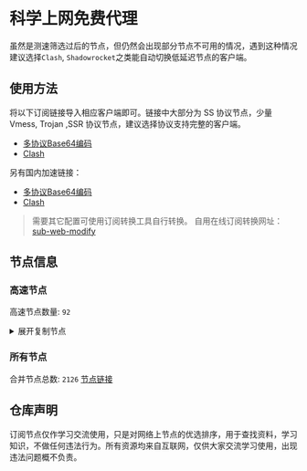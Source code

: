 # 科学上网免费代理

虽然是测速筛选过后的节点，但仍然会出现部分节点不可用的情况，遇到这种情况建议选择`Clash`, `Shadowrocket`之类能自动切换低延迟节点的客户端。

## 使用方法
将以下订阅链接导入相应客户端即可。链接中大部分为 SS 协议节点，少量 Vmess, Trojan ,SSR 协议节点，建议选择协议支持完整的客户端。

- [多协议Base64编码](https://raw.githubusercontent.com/csh77889900/TFP/master/Eternity)
- [Clash](https://raw.githubusercontent.com/csh77889900/TFP/master/Eternity.yaml)

另有国内加速链接：

- [多协议Base64编码](https://fastly.jsdelivr.net/gh/csh77889900/TFP@master/Eternity)
- [Clash](https://fastly.jsdelivr.net/gh/csh77889900/TFP@master/Eternity.yaml)


>需要其它配置可使用订阅转换工具自行转换。
>自用在线订阅转换网址：[sub-web-modify](https://sub.v1.mk/)

## 节点信息
### 高速节点
高速节点数量: `92`
<details>
  <summary>展开复制节点</summary>

    vmess://eyJ2IjoiMiIsInBzIjoi8J+Hr/Cfh7Ug5pel5pysXzA0MjgwMzEiLCJhZGQiOiI0NS44OC40My4xMzMiLCJwb3J0IjoiNTA4MDEiLCJ0eXBlIjoibm9uZSIsImlkIjoiNDE4MDQ4YWYtYTI5My00Yjk5LTliMGMtOThjYTM1ODBkZDI0IiwiYWlkIjoiNjQiLCJuZXQiOiJ0Y3AiLCJwYXRoIjoiLyIsImhvc3QiOiIiLCJ0bHMiOiIifQ==
    trojan://514b8c92-12da-4219-b06c-56ecc67dfa23@fscjp.fscloud123456789.com:443?allowInsecure=1#%F0%9F%87%AF%F0%9F%87%B5%20_JP_%E6%97%A5%E6%9C%AC%202%202%202
    vmess://eyJ2IjoiMiIsInBzIjoi8J+Hr/Cfh7Ug5pel5pysXzA0MjgwMzQiLCJhZGQiOiI0NS44OC40My4yMzUiLCJwb3J0IjoiNDYwMDIiLCJ0eXBlIjoibm9uZSIsImlkIjoiNDE4MDQ4YWYtYTI5My00Yjk5LTliMGMtOThjYTM1ODBkZDI0IiwiYWlkIjoiNjQiLCJuZXQiOiJ0Y3AiLCJwYXRoIjoiLyIsImhvc3QiOiIiLCJ0bHMiOiIifQ==
    trojan://aee18ba5-652d-4f9b-86ad-b534475bd268@awsjp.superjj.cc:443?allowInsecure=1&sni=datajp.steamdownload.top#%F0%9F%87%AF%F0%9F%87%B5%20_JP_%E6%97%A5%E6%9C%AC%204%203
    vmess://eyJ2IjoiMiIsInBzIjoi8J+HsPCfh7cg6Z+p5Zu9XzA0MjgwMjIiLCJhZGQiOiJrci0xLnZ1ZXguZXUub3JnIiwicG9ydCI6Ijk4OTgiLCJ0eXBlIjoibm9uZSIsImlkIjoiODA2Y2NkODMtZGE0Yi00ZDdjLWIxNzctM2I3ZWY4ZWY1MzFlIiwiYWlkIjoiMCIsIm5ldCI6IndzIiwicGF0aCI6Ii8iLCJob3N0Ijoia3ItMS52dWV4LmV1Lm9yZyIsInRscyI6IiJ9
    vmess://eyJ2IjoiMiIsInBzIjoi8J+HsPCfh7cg6Z+p5Zu9XzA0MjgyNjMiLCJhZGQiOiIxNDYuNTYuMTI5LjUyIiwicG9ydCI6Ijk4OTgiLCJ0eXBlIjoibm9uZSIsImlkIjoiOTg5YWVmODAtZjUzYy00ODBjLWJkMzMtOTNhMDhhYTA4ZjY5IiwiYWlkIjoiMCIsIm5ldCI6IndzIiwicGF0aCI6Ii8iLCJob3N0IjoiIiwidGxzIjoiIn0=
    vmess://eyJ2IjoiMiIsInBzIjoi8J+HrfCfh7Ag6aaZ5rivXzA0Mjg1MTYiLCJhZGQiOiIxODUuMjQ0LjIwOC4xMTUiLCJwb3J0IjoiODAiLCJ0eXBlIjoibm9uZSIsImlkIjoiMmNmYzRjNTgtODhjYi00ZTAwLTk5NzctZWYwYTM3NTU5YTIyIiwiYWlkIjoiMCIsIm5ldCI6IndzIiwicGF0aCI6Ii8iLCJob3N0IjoiIiwidGxzIjoiIn0=
    vmess://eyJ2IjoiMiIsInBzIjoi8J+HrfCfh7Ag6aaZ5rivXzA0MjgwMDkiLCJhZGQiOiIxNTYuMjQ1LjguMTY2IiwicG9ydCI6IjQ5OTIwIiwidHlwZSI6Im5vbmUiLCJpZCI6ImI4ZGYzZWYxLTg4N2YtNGVlNC04NTVmLTRmODA0MTZjMjQ2NCIsImFpZCI6IjY0IiwibmV0IjoidGNwIiwicGF0aCI6Ii8iLCJob3N0IjoiIiwidGxzIjoiIn0=
    vmess://eyJ2IjoiMiIsInBzIjoi8J+HrfCfh7Ag6aaZ5rivXzA0MjgwNzAiLCJhZGQiOiIxNTYuMjQ1LjguMTk2IiwicG9ydCI6IjQyMjk0IiwidHlwZSI6Im5vbmUiLCJpZCI6IjIwYjMwOTE2LWUyMDMtNDEyZS04ZWMwLTkwMGYzYWNkNTEyOCIsImFpZCI6IjY0IiwibmV0IjoidGNwIiwicGF0aCI6Ii8iLCJob3N0IjoiIiwidGxzIjoiIn0=
    vmess://eyJ2IjoiMiIsInBzIjoi8J+HrfCfh7Ag6aaZ5rivXzA0MjgwMTAiLCJhZGQiOiIxNTYuMjQ1LjguNjYiLCJwb3J0IjoiNDk1MTkiLCJ0eXBlIjoibm9uZSIsImlkIjoiNWE0ZDY5YWQtMjBhOS00OTQxLWIyMjMtODdiYmQwOWY1ZjUyIiwiYWlkIjoiNjQiLCJuZXQiOiJ0Y3AiLCJwYXRoIjoiLyIsImhvc3QiOiIiLCJ0bHMiOiIifQ==
    trojan://10f87a8e-a6f6-319d-a895-8310d326ecce@any3017.bcloud.cyou:10116?allowInsecure=0#%F0%9F%87%AD%F0%9F%87%B0%20%E9%A6%99%E6%B8%AF%20033
    vmess://eyJ2IjoiMiIsInBzIjoi8J+HuPCfh6wg5paw5Yqg5Z2hXzA0MjgwMDEiLCJhZGQiOiIxNDYuMTkwLjg5LjE4OSIsInBvcnQiOiIzMTM2MSIsInR5cGUiOiJub25lIiwiaWQiOiIwZjIzMTFlMi05M2E5LTRmNmUtYjZhMC02MzNlZGFjYTkwZGMiLCJhaWQiOiIwIiwibmV0Ijoid3MiLCJwYXRoIjoiLyIsImhvc3QiOiIiLCJ0bHMiOiIifQ==
    vmess://eyJ2IjoiMiIsInBzIjoi8J+Hr/Cfh7Ug5pel5pysXzA0MjgwNjMiLCJhZGQiOiIxNTIuNjkuMTk3Ljc0IiwicG9ydCI6IjEyMzQ1IiwidHlwZSI6Im5vbmUiLCJpZCI6ImI4YTZiZjU4LTQ4NWEtNDA0Ni1iMzg2LWIzNjYxYmY2NWVmZiIsImFpZCI6IjAiLCJuZXQiOiJ3cyIsInBhdGgiOiIvYmIiLCJob3N0IjoiIiwidGxzIjoiIn0=
    vmess://eyJ2IjoiMiIsInBzIjoi8J+HsPCfh7cg6Z+p5Zu9XzA0MjgwMDYiLCJhZGQiOiIxNDAuMjM4LjEuMTE3IiwicG9ydCI6IjgwIiwidHlwZSI6Im5vbmUiLCJpZCI6ImM0YTY5NTJlLTEzOGEtM2ZlOS04MDNiLThmMmQyZGQwMjU0YiIsImFpZCI6IjAiLCJuZXQiOiJ3cyIsInBhdGgiOiIvNGdtcCIsImhvc3QiOiIiLCJ0bHMiOiIifQ==
    vmess://eyJ2IjoiMiIsInBzIjoi8J+Hr/Cfh7Ug5pel5pysIDA0NCIsImFkZCI6IjE0MS4xNDcuMTUzLjI0NCIsInBvcnQiOiI0MTU0NSIsInR5cGUiOiJub25lIiwiaWQiOiJkNDdkNzEzNS0wOTU0LTQ2YWItYTE5MC0xN2I2Yzg2MzBhODUiLCJhaWQiOiIwIiwibmV0IjoidGNwIiwicGF0aCI6Ii80Z21wIiwiaG9zdCI6IiIsInRscyI6IiJ9
    trojan://c09eb137-bf68-4658-84e0-102d94b74168@150.230.217.213:443?allowInsecure=1#JP_150.230.217.213_04282023594b-949trojan
    vmess://eyJ2IjoiMiIsInBzIjoi8J+HsPCfh7cg6Z+p5Zu9IC0gNSIsImFkZCI6ImtyLTUudnVleC5ldS5vcmciLCJwb3J0IjoiODg4OCIsInR5cGUiOiJub25lIiwiaWQiOiI5ODlhZWY4MC1mNTNjLTQ4MGMtYmQzMy05M2EwOGFhMDhmNjkiLCJhaWQiOiIwIiwibmV0Ijoid3MiLCJwYXRoIjoiLyIsImhvc3QiOiJrci01LnZ1ZXguZXUub3JnIiwidGxzIjoiIn0=
    vmess://eyJ2IjoiMiIsInBzIjoi8J+Hr/Cfh7UgSlAtMTM5LjE2Mi45MS4xMDYtMTEzNSIsImFkZCI6InZqcDIuMGJhZC5jb20iLCJwb3J0IjoiNDQzIiwidHlwZSI6Im5vbmUiLCJpZCI6IjkyNzA5NGQzLWQ2NzgtNDc2My04NTkxLWUyNDBkMGJjYWU4NyIsImFpZCI6IjAiLCJuZXQiOiJ3cyIsInBhdGgiOiIvY2hhdCIsImhvc3QiOiJ2anAyLjBiYWQuY29tIiwidGxzIjoidGxzIn0=
    vmess://eyJ2IjoiMiIsInBzIjoi8J+Hr/Cfh7Ug5pel5pysXzA0MjgwMzYiLCJhZGQiOiIxMzIuMjI2LjUuMTg5IiwicG9ydCI6IjI2MzY5IiwidHlwZSI6Im5vbmUiLCJpZCI6ImY1OTM0ZjZhLTZhMDctNGM3Yy1iYjBmLTNhZjMyOGVhNjg5NyIsImFpZCI6IjAiLCJuZXQiOiJ0Y3AiLCJwYXRoIjoiL2NoYXQiLCJob3N0IjoidmpwMi4wYmFkLmNvbSIsInRscyI6IiJ9
    ssr://anAyLnZmdW4uaWN1OjQ0MzphdXRoX2FlczEyOF9zaGExOmFlcy0yNTYtY2ZiOnBsYWluOmRubDFibTFsLz9ncm91cD1VMU5TVUhKdmRtbGtaWEkmcmVtYXJrcz04Si1Icl9DZmg3VWdKZS1fdlJIdnY3MGw3Ny05VU8tX3ZlLV92ZS1fdlY5S1VGX21sNlhtbkt4Zk5GODBRRElsSmUtX3ZRJm9iZnNwYXJhbT1ZV0k1TXpFeE56UXlNaTVxWkM1b0pTVSZwcm90b3BhcmFtPU1UYzBNakk2VkZSd01GTlk
    vmess://eyJ2IjoiMiIsInBzIjoi8J+Hr/Cfh7Ug5pel5pysXzA0MjgwMTEiLCJhZGQiOiIxMzEuMTg2LjQxLjE5MiIsInBvcnQiOiIyNjI5NyIsInR5cGUiOiJub25lIiwiaWQiOiJiMGVkNmViNy1kYzMwLTQ4OTctZGY1MC1jMmMxZDRlZTZlOTEiLCJhaWQiOiIwIiwibmV0IjoidGNwIiwicGF0aCI6Ii9jaGF0IiwiaG9zdCI6InZqcDIuMGJhZC5jb20iLCJ0bHMiOiIifQ==
    vmess://eyJ2IjoiMiIsInBzIjoi8J+HuPCfh6wg5paw5Yqg5Z2hXzA0MjgwNzgiLCJhZGQiOiIyNy4xMjQuNDcuODQiLCJwb3J0IjoiNTgwNjUiLCJ0eXBlIjoibm9uZSIsImlkIjoiNDE4MDQ4YWYtYTI5My00Yjk5LTliMGMtOThjYTM1ODBkZDI0IiwiYWlkIjoiNjQiLCJuZXQiOiJ0Y3AiLCJwYXRoIjoiL2NoYXQiLCJob3N0IjoidmpwMi4wYmFkLmNvbSIsInRscyI6IiJ9
    vmess://eyJ2IjoiMiIsInBzIjoi8J+HrfCfh7Ag6aaZ5rivQ3x0Z+mikemBk0ByaXBhb2ppZWRpYW4iLCJhZGQiOiJuMTY4MTE5NjQzOS5hcWRpc3J2LmNuIiwicG9ydCI6IjQ0MyIsInR5cGUiOiJub25lIiwiaWQiOiIxNzgwYTJkMy1hODkyLTQ1NTktYjI0Mi1kNmJmZGFkNGQ4NjkiLCJhaWQiOiIwIiwibmV0Ijoid3MiLCJwYXRoIjoiLyIsImhvc3QiOiJuMTY4MTE5NjQzOS5hcWRpc3J2LmNuIiwidGxzIjoidGxzIn0=
    trojan://285adff2-eb0b-41f6-80d7-8a8fc65b10fc@cd529a06-85c5-4662-9157-a0ce584cd324.interface.buzz:443?allowInsecure=1&sni=apps.apple.com#%F0%9F%87%AF%F0%9F%87%B5%20_JP_%E6%97%A5%E6%9C%AC%205
    ss://YWVzLTI1Ni1jZmI6YW1hem9uc2tyMDU@3.35.55.5:443#%F0%9F%87%B0%F0%9F%87%B7%20_KR_%E9%9F%A9%E5%9B%BD
    ss://YWVzLTI1Ni1jZmI6YW1hem9uc2tyMDU@43.206.240.122:443#%F0%9F%87%AF%F0%9F%87%B5%20%E6%97%A5%E6%9C%AC%E7%89%B9%E6%AE%8A%7C%40ripaojiedian
    vmess://eyJ2IjoiMiIsInBzIjoi8J+HsPCfh7cg6Z+p5Zu9XzA0MjgwMDEiLCJhZGQiOiIxMTguMTkzLjY5LjE1OCIsInBvcnQiOiI1MzE3MyIsInR5cGUiOiJub25lIiwiaWQiOiIzYjc2ZDFhOC01NWZkLTQ2NWUtYWEwNC02OGMzOWE1MDYxNzUiLCJhaWQiOiIwIiwibmV0IjoidGNwIiwicGF0aCI6Ii8iLCJob3N0IjoiYXBwcy5hcHBsZS5jb20iLCJ0bHMiOiIifQ==
    trojan://016935a2-ce6a-452c-afdc-6473862ab39f@tw.xn--wbrr20cbn1a62h.com:443?allowInsecure=1&sni=tw.xn--wbrr20cbn1a62h.com#%F0%9F%87%A8%F0%9F%87%B3%20%E5%8F%B0%E6%B9%BE2%7Ctg%E9%A2%91%E9%81%93%40ripaojiedian
    ss://YWVzLTI1Ni1jZmI6YW1hem9uc2tyMDU@18.141.146.6:443#%F0%9F%87%B8%F0%9F%87%AC%20_SG_%E6%96%B0%E5%8A%A0%E5%9D%A1_1
    ss://YWVzLTI1Ni1jZmI6ZjhmN2FDemNQS2JzRjhwMw@176.97.65.241:989#%F0%9F%87%B8%F0%9F%87%AC%20%E6%96%B0%E5%8A%A0%E5%9D%A1-0-0-ss-176.97.65.2...
    ss://YWVzLTI1Ni1jZmI6YW1hem9uc2tyMDU@52.197.66.243:443#%F0%9F%87%AF%F0%9F%87%B5%20%E6%97%A5%E6%9C%AC-ss-52.197.66.243443-%E8%A2%AB%E5%A2%99-%E7%9B%B4%E8%BF%9E-%E8%A7%A3%E9%94%81%E6%97%A5%E6%9C%AC%E5%9C%B0%E5%8C%BANF%E9%9D%9E%E8%87%AA%E5%88%B6%E5%89%A7
    trojan://6d9d7c53-3dcd-43bf-b60c-cac077817077@330sg01.ljydw.top:14439?allowInsecure=0&sni=330sg01.ljydw.top#%F0%9F%87%B8%F0%9F%87%AC%20Singapore%2048%20TG%40SSRSUB
    trojan://6d9d7c53-3dcd-43bf-b60c-cac077817077@330hk02.ljydw.top:14433?allowInsecure=0&sni=330hk02.ljydw.top#%F0%9F%87%B8%F0%9F%87%AC%20Singapore%2006%20TG%40SSRSUB
    trojan://2dbe179f-47b2-46e9-bf58-bd7f68c491a3@a015.zhuan99.men:10015?allowInsecure=0&sni=zhu.99ton.men#%F0%9F%87%AD%F0%9F%87%B0%20Relay%20%F0%9F%87%AD%F0%9F%87%B0%20Hong%20Kong%2045%20TG%40SSRSUB
    trojan://2dbe179f-47b2-46e9-bf58-bd7f68c491a3@a001.zhuan99.men:10001?allowInsecure=0&sni=zhu.99ton.men#%F0%9F%87%AD%F0%9F%87%B0%20Relay%20%F0%9F%87%AD%F0%9F%87%B0%20Hong%20Kong%2032%20TG%40SSRSUB
    trojan://2dbe179f-47b2-46e9-bf58-bd7f68c491a3@a017.zhuan99.men:10017?allowInsecure=0&sni=zhu.99ton.men#%F0%9F%87%AD%F0%9F%87%B0%20Relay%20%F0%9F%87%AD%F0%9F%87%B0%20Hong%20Kong%2029%20TG%40SSRSUB
    trojan://be8b8f45-a290-4405-8699-ffeb07f3ee24@16.162.44.241:443?allowInsecure=0&sni=16-163-218-240.nhost.00cdn.com#%F0%9F%87%AD%F0%9F%87%B0%20Hong%20Kong%2005%20TG%40SSRSUB
    trojan://a21e5380-7711-4c6d-af44-e6210e5436af@hk19.microsoftjs.top:443?allowInsecure=0#%F0%9F%87%AD%F0%9F%87%B0%20Hong%20Kong%2001%20TG%40SSRSUB
    trojan://6d9d7c53-3dcd-43bf-b60c-cac077817077@625tw.ljydw.top:80?allowInsecure=0&sni=625tw.ljydw.top#%F0%9F%87%A8%F0%9F%87%B3%20Taiwan%28ChatGPT%29%2029%20TG%40SSRSUB
    trojan://6d9d7c53-3dcd-43bf-b60c-cac077817077@419tw.ljydw.top:443?allowInsecure=0&sni=419tw.ljydw.top#%F0%9F%87%A8%F0%9F%87%B3%20Taiwan%28ChatGPT%29%2022%20TG%40SSRSUB
    trojan://6d9d7c53-3dcd-43bf-b60c-cac077817077@0309tw.ljydw.top:443?allowInsecure=0&sni=0309tw.ljydw.top#%F0%9F%87%A8%F0%9F%87%B3%20Taiwan%28ChatGPT%29%2010%20TG%40SSRSUB
    trojan://6d9d7c53-3dcd-43bf-b60c-cac077817077@805tw.ljydw.top:443?allowInsecure=0&sni=805tw.ljydw.top#%F0%9F%87%A8%F0%9F%87%B3%20Taiwan%28ChatGPT%29%2009%20TG%40SSRSUB
    trojan://2dbe179f-47b2-46e9-bf58-bd7f68c491a3@a006.zhuan99.men:10006?allowInsecure=0&sni=zhu.99ton.men#%F0%9F%87%A8%F0%9F%87%B3%20Relay%20%F0%9F%87%B9%F0%9F%87%BC%20Taiwan%28ChatGPT%29%2024%20TG%40SSRSUB
    trojan://bd1f1b56-631b-308e-9f48-ec4a1d97aeaf@gg.xn--gmqa02ag57d.com:36821?allowInsecure=0&sni=z262.hongkongnode.top#%F0%9F%87%A8%F0%9F%87%B3%20Relay%20%F0%9F%87%B9%F0%9F%87%BC%20Taiwan%28ChatGPT%29%2023%20TG%40SSRSUB
    vmess://eyJ2IjoiMiIsInBzIjoi8J+HuvCfh7gg576O5Zu9XzA0Mjg0MjMiLCJhZGQiOiI0NS4xMzEuMjI5LjU3IiwicG9ydCI6IjQxNjAyIiwidHlwZSI6Im5vbmUiLCJpZCI6IjQxODA0OGFmLWEyOTMtNGI5OS05YjBjLTk4Y2EzNTgwZGQyNCIsImFpZCI6IjY0IiwibmV0IjoidGNwIiwicGF0aCI6Ii8iLCJob3N0IjoiejI2Mi5ob25na29uZ25vZGUudG9wIiwidGxzIjoiIn0=
    vmess://eyJ2IjoiMiIsInBzIjoi8J+HuvCfh7gg576O5Zu9XzA0MjgyODAiLCJhZGQiOiI0NS4xMzEuMjI5LjU4IiwicG9ydCI6IjQxNjAyIiwidHlwZSI6Im5vbmUiLCJpZCI6IjQxODA0OGFmLWEyOTMtNGI5OS05YjBjLTk4Y2EzNTgwZGQyNCIsImFpZCI6IjY0IiwibmV0IjoidGNwIiwicGF0aCI6Ii8iLCJob3N0IjoiejI2Mi5ob25na29uZ25vZGUudG9wIiwidGxzIjoiIn0=
    vmess://eyJ2IjoiMiIsInBzIjoi8J+HuvCfh7gg576O5Zu9XzA0MjgxODkiLCJhZGQiOiIxOTIuNzQuMjQyLjE0NyIsInBvcnQiOiI0NDY2NyIsInR5cGUiOiJub25lIiwiaWQiOiI0MTgwNDhhZi1hMjkzLTRiOTktOWIwYy05OGNhMzU4MGRkMjQiLCJhaWQiOiI2NCIsIm5ldCI6InRjcCIsInBhdGgiOiIvIiwiaG9zdCI6InoyNjIuaG9uZ2tvbmdub2RlLnRvcCIsInRscyI6IiJ9
    vmess://eyJ2IjoiMiIsInBzIjoi8J+HuvCfh7gg576O5Zu9XzA0MjgyOTUiLCJhZGQiOiI0NS4xMzEuMjI5LjYyIiwicG9ydCI6IjQxNjAyIiwidHlwZSI6Im5vbmUiLCJpZCI6IjQxODA0OGFmLWEyOTMtNGI5OS05YjBjLTk4Y2EzNTgwZGQyNCIsImFpZCI6IjY0IiwibmV0IjoidGNwIiwicGF0aCI6Ii8iLCJob3N0IjoiejI2Mi5ob25na29uZ25vZGUudG9wIiwidGxzIjoiIn0=
    vmess://eyJ2IjoiMiIsInBzIjoi8J+HuvCfh7ggZ2l0aHViLmNvbS9mcmVlZnEgLSDnvo7lm71DbG91ZEZsYXJl6IqC54K5IDExIiwiYWRkIjoiaW5mLjMxNDE1Ni54eXoiLCJwb3J0IjoiNDQzIiwidHlwZSI6Im5vbmUiLCJpZCI6IjViM2I1ZDNmLTY4YTEtNGFmZS04YTllLWE1NWYzMGFmOThlMyIsImFpZCI6IjAiLCJuZXQiOiJ3cyIsInBhdGgiOiIvd29ya2VyQ29uZmlnIiwiaG9zdCI6ImluZi4zMTQxNTYueHl6IiwidGxzIjoidGxzIn0=
    vmess://eyJ2IjoiMiIsInBzIjoi8J+HuvCfh7gg576O5Zu9XzA0Mjg1MzUiLCJhZGQiOiIzOC42My4xOS44NiIsInBvcnQiOiI1NzAwNyIsInR5cGUiOiJub25lIiwiaWQiOiI0MTgwNDhhZi1hMjkzLTRiOTktOWIwYy05OGNhMzU4MGRkMjQiLCJhaWQiOiI2NCIsIm5ldCI6InRjcCIsInBhdGgiOiIvd29ya2VyQ29uZmlnIiwiaG9zdCI6ImluZi4zMTQxNTYueHl6IiwidGxzIjoiIn0=
    vmess://eyJ2IjoiMiIsInBzIjoi8J+HuvCfh7gg576O5Zu9XzA0MjgxMjY2IiwiYWRkIjoiMTA4LjE4Ni4xOTIuMjUwIiwicG9ydCI6IjM1NTAyIiwidHlwZSI6Im5vbmUiLCJpZCI6IjQxODA0OGFmLWEyOTMtNGI5OS05YjBjLTk4Y2EzNTgwZGQyNCIsImFpZCI6IjY0IiwibmV0IjoidGNwIiwicGF0aCI6Ii93b3JrZXJDb25maWciLCJob3N0IjoiaW5mLjMxNDE1Ni54eXoiLCJ0bHMiOiIifQ==
    vmess://eyJ2IjoiMiIsInBzIjoi8J+HuvCfh7gg576O5Zu9XzA0MjgwNzkiLCJhZGQiOiIxNDIuNC4xMTQuMjIiLCJwb3J0IjoiMzQwMDIiLCJ0eXBlIjoibm9uZSIsImlkIjoiNDE4MDQ4YWYtYTI5My00Yjk5LTliMGMtOThjYTM1ODBkZDI0IiwiYWlkIjoiNjQiLCJuZXQiOiJ0Y3AiLCJwYXRoIjoiL3dvcmtlckNvbmZpZyIsImhvc3QiOiJpbmYuMzE0MTU2Lnh5eiIsInRscyI6IiJ9
    vmess://eyJ2IjoiMiIsInBzIjoi8J+HuvCfh7gg576O5Zu9XzA0MjgzMDMiLCJhZGQiOiI0NS4xMzEuMjI5LjYxIiwicG9ydCI6IjQxNjAyIiwidHlwZSI6Im5vbmUiLCJpZCI6IjQxODA0OGFmLWEyOTMtNGI5OS05YjBjLTk4Y2EzNTgwZGQyNCIsImFpZCI6IjY0IiwibmV0IjoidGNwIiwicGF0aCI6Ii93b3JrZXJDb25maWciLCJob3N0IjoiaW5mLjMxNDE1Ni54eXoiLCJ0bHMiOiIifQ==
    vmess://eyJ2IjoiMiIsInBzIjoi8J+HuvCfh7gg576O5Zu9XzA0MjgyOTMiLCJhZGQiOiIxNDAuOTkuNTkuMjExIiwicG9ydCI6IjUzMDMyIiwidHlwZSI6Im5vbmUiLCJpZCI6IjQxODA0OGFmLWEyOTMtNGI5OS05YjBjLTk4Y2EzNTgwZGQyNCIsImFpZCI6IjY0IiwibmV0IjoidGNwIiwicGF0aCI6Ii93b3JrZXJDb25maWciLCJob3N0IjoiaW5mLjMxNDE1Ni54eXoiLCJ0bHMiOiIifQ==
    vmess://eyJ2IjoiMiIsInBzIjoi8J+HuvCfh7gg576O5Zu9XzA0MjgzMDAiLCJhZGQiOiIxNDAuOTkuNTkuMjE2IiwicG9ydCI6IjUzMDMyIiwidHlwZSI6Im5vbmUiLCJpZCI6IjQxODA0OGFmLWEyOTMtNGI5OS05YjBjLTk4Y2EzNTgwZGQyNCIsImFpZCI6IjY0IiwibmV0IjoidGNwIiwicGF0aCI6Ii93b3JrZXJDb25maWciLCJob3N0IjoiaW5mLjMxNDE1Ni54eXoiLCJ0bHMiOiIifQ==
    vmess://eyJ2IjoiMiIsInBzIjoi8J+HuvCfh7gg576O5Zu9XzA0Mjg1NTIiLCJhZGQiOiIxOTguMi4yMTguMjIwIiwicG9ydCI6IjUxMjAyIiwidHlwZSI6Im5vbmUiLCJpZCI6IjQxODA0OGFmLWEyOTMtNGI5OS05YjBjLTk4Y2EzNTgwZGQyNCIsImFpZCI6IjY0IiwibmV0IjoidGNwIiwicGF0aCI6Ii93b3JrZXJDb25maWciLCJob3N0IjoiaW5mLjMxNDE1Ni54eXoiLCJ0bHMiOiIifQ==
    vmess://eyJ2IjoiMiIsInBzIjoi8J+HuvCfh7gg576O5Zu9XzA0MjgyNDUiLCJhZGQiOiI0NS44Ni4xMS4xNTciLCJwb3J0IjoiMzkxODIiLCJ0eXBlIjoibm9uZSIsImlkIjoiNDE4MDQ4YWYtYTI5My00Yjk5LTliMGMtOThjYTM1ODBkZDI0IiwiYWlkIjoiNjQiLCJuZXQiOiJ0Y3AiLCJwYXRoIjoiL3dvcmtlckNvbmZpZyIsImhvc3QiOiJpbmYuMzE0MTU2Lnh5eiIsInRscyI6IiJ9
    vmess://eyJ2IjoiMiIsInBzIjoi8J+HuvCfh7gg576O5Zu9XzA0Mjg1NDAiLCJhZGQiOiIzOC40MC4xNTguMjQ2IiwicG9ydCI6IjQ1MDAyIiwidHlwZSI6Im5vbmUiLCJpZCI6IjQxODA0OGFmLWEyOTMtNGI5OS05YjBjLTk4Y2EzNTgwZGQyNCIsImFpZCI6IjY0IiwibmV0IjoidGNwIiwicGF0aCI6Ii93b3JrZXJDb25maWciLCJob3N0IjoiaW5mLjMxNDE1Ni54eXoiLCJ0bHMiOiIifQ==
    vmess://eyJ2IjoiMiIsInBzIjoi8J+HuvCfh7gg576O5Zu9XzA0MjgyMDEiLCJhZGQiOiIxOTIuNzQuMjQyLjE1MCIsInBvcnQiOiI0NDY2NyIsInR5cGUiOiJub25lIiwiaWQiOiI0MTgwNDhhZi1hMjkzLTRiOTktOWIwYy05OGNhMzU4MGRkMjQiLCJhaWQiOiI2NCIsIm5ldCI6InRjcCIsInBhdGgiOiIvd29ya2VyQ29uZmlnIiwiaG9zdCI6ImluZi4zMTQxNTYueHl6IiwidGxzIjoiIn0=
    vmess://eyJ2IjoiMiIsInBzIjoi8J+HuvCfh7gg576O5Zu9XzA0Mjg0MjgiLCJhZGQiOiIxNDIuNC4xMjUuNTEiLCJwb3J0IjoiNTAwNDQiLCJ0eXBlIjoibm9uZSIsImlkIjoiNDE4MDQ4YWYtYTI5My00Yjk5LTliMGMtOThjYTM1ODBkZDI0IiwiYWlkIjoiNjQiLCJuZXQiOiJ0Y3AiLCJwYXRoIjoiL3dvcmtlckNvbmZpZyIsImhvc3QiOiJpbmYuMzE0MTU2Lnh5eiIsInRscyI6IiJ9
    vmess://eyJ2IjoiMiIsInBzIjoi8J+HuvCfh7gg576O5Zu944CQ5LuY6LS55o6o6I2Q77yaaHR0cHMvL3YxLm1rLy4uLl9fX19fX19fX18iLCJhZGQiOiJxdWl6LnZpZGlvLmNvbSIsInBvcnQiOiI0NDMiLCJ0eXBlIjoibm9uZSIsImlkIjoiOTI4NjlkNDEtYTk4YS00MGJhLWI3OWQtMmVlYjdmZmUyNDMzIiwiYWlkIjoiMCIsIm5ldCI6IndzIiwicGF0aCI6Ii8iLCJob3N0IjoiZHluYW1pYy1zZzFiLm9iZnMueHl6IiwidGxzIjoidGxzIn0=
    vmess://eyJ2IjoiMiIsInBzIjoi8J+HuvCfh7gg576O5Zu9XzA0MjgzNDQ2IiwiYWRkIjoiMTA4LjE4Ni4xOTIuMjQ5IiwicG9ydCI6IjM1NTAyIiwidHlwZSI6Im5vbmUiLCJpZCI6IjQxODA0OGFmLWEyOTMtNGI5OS05YjBjLTk4Y2EzNTgwZGQyNCIsImFpZCI6IjY0IiwibmV0IjoidGNwIiwicGF0aCI6Ii8iLCJob3N0IjoiZHluYW1pYy1zZzFiLm9iZnMueHl6IiwidGxzIjoiIn0=
    vmess://eyJ2IjoiMiIsInBzIjoi8J+HuvCfh7gg576O5Zu9XzA0Mjg2NTkiLCJhZGQiOiIzOC40MC4xNTguMjQyIiwicG9ydCI6IjQ1MDAyIiwidHlwZSI6Im5vbmUiLCJpZCI6IjQxODA0OGFmLWEyOTMtNGI5OS05YjBjLTk4Y2EzNTgwZGQyNCIsImFpZCI6IjY0IiwibmV0IjoidGNwIiwicGF0aCI6Ii8iLCJob3N0IjoiZHluYW1pYy1zZzFiLm9iZnMueHl6IiwidGxzIjoiIn0=
    vmess://eyJ2IjoiMiIsInBzIjoi8J+HuvCfh7gg576O5Zu9XzA0Mjg1ODMiLCJhZGQiOiI3NC4yMTcuMTc5LjEzMiIsInBvcnQiOiI0NDMiLCJ0eXBlIjoibm9uZSIsImlkIjoiNDE4MDQ4YWYtYTI5My00Yjk5LTliMGMtOThjYTM1ODBkZDI0IiwiYWlkIjoiNjQiLCJuZXQiOiJ3cyIsInBhdGgiOiIvcGF0aC8xNjgyNDAwOTU0MjI1IiwiaG9zdCI6Ind3dy44MDgxNzY0NC54eXoiLCJ0bHMiOiJ0bHMifQ==
    vmess://eyJ2IjoiMiIsInBzIjoi8J+HuvCfh7gg576O5Zu9XzA0Mjg1MzciLCJhZGQiOiIxNDIuNC4xMTQuMjciLCJwb3J0IjoiMzQwMDIiLCJ0eXBlIjoibm9uZSIsImlkIjoiNDE4MDQ4YWYtYTI5My00Yjk5LTliMGMtOThjYTM1ODBkZDI0IiwiYWlkIjoiNjQiLCJuZXQiOiJ0Y3AiLCJwYXRoIjoiL3BhdGgvMTY4MjQwMDk1NDIyNSIsImhvc3QiOiJ3d3cuODA4MTc2NDQueHl6IiwidGxzIjoiIn0=
    vmess://eyJ2IjoiMiIsInBzIjoi8J+HuvCfh7gg576O5Zu9XzA0Mjg1NTUiLCJhZGQiOiIzOC41My45Mi4xODYiLCJwb3J0IjoiMzMwMDIiLCJ0eXBlIjoibm9uZSIsImlkIjoiNDE4MDQ4YWYtYTI5My00Yjk5LTliMGMtOThjYTM1ODBkZDI0IiwiYWlkIjoiNjQiLCJuZXQiOiJ0Y3AiLCJwYXRoIjoiL3BhdGgvMTY4MjQwMDk1NDIyNSIsImhvc3QiOiJ3d3cuODA4MTc2NDQueHl6IiwidGxzIjoiIn0=
    vmess://eyJ2IjoiMiIsInBzIjoi8J+HuvCfh7gg576O5Zu9XzA0Mjg1NTQiLCJhZGQiOiIxMzcuMTc1LjI1LjkiLCJwb3J0IjoiNDQ0MzAiLCJ0eXBlIjoibm9uZSIsImlkIjoiNDE4MDQ4YWYtYTI5My00Yjk5LTliMGMtOThjYTM1ODBkZDI0IiwiYWlkIjoiNjQiLCJuZXQiOiJ0Y3AiLCJwYXRoIjoiL3BhdGgvMTY4MjQwMDk1NDIyNSIsImhvc3QiOiJ3d3cuODA4MTc2NDQueHl6IiwidGxzIjoiIn0=
    vmess://eyJ2IjoiMiIsInBzIjoi5Lyv5Yip5YW5XzA0MjgwMTEiLCJhZGQiOiIyMDMuMzAuMTkxLjEwMCIsInBvcnQiOiI4ODgwIiwidHlwZSI6Im5vbmUiLCJpZCI6IjU2YTIxODhiLTJhYjctNDAyYy1iOWI4LTM0ODQ3ZmRmMDk1OCIsImFpZCI6IjAiLCJuZXQiOiJ3cyIsInBhdGgiOiIvIiwiaG9zdCI6ImxnLnRydW1wMjAyMy5uZXQiLCJ0bHMiOiIifQ==
    vmess://eyJ2IjoiMiIsInBzIjoi6Ziy5aSx5pWIZ2l0aHViIFN1YkNyYXdsZXLkvK/liKnlhblfMDQyODAxMCIsImFkZCI6IjIwMy4zMC4xODguMTAwIiwicG9ydCI6Ijg4ODAiLCJ0eXBlIjoibm9uZSIsImlkIjoiNTZhMjE4OGItMmFiNy00MDJjLWI5YjgtMzQ4NDdmZGYwOTU4IiwiYWlkIjoiMCIsIm5ldCI6IndzIiwicGF0aCI6Ii8iLCJob3N0IjoibGcudHJ1bXAyMDIzLm5ldCIsInRscyI6IiJ9
    vmess://eyJ2IjoiMiIsInBzIjoi5aGe6IiM5bCUXzA0MjgwMDEiLCJhZGQiOiIxNTYuMjUxLjEzNS4xMSIsInBvcnQiOiI1MzMwMiIsInR5cGUiOiJub25lIiwiaWQiOiI0MTgwNDhhZi1hMjkzLTRiOTktOWIwYy05OGNhMzU4MGRkMjQiLCJhaWQiOiI2NCIsIm5ldCI6InRjcCIsInBhdGgiOiIvIiwiaG9zdCI6ImxnLnRydW1wMjAyMy5uZXQiLCJ0bHMiOiIifQ==
    vmess://eyJ2IjoiMiIsInBzIjoi8J+HuvCfh7ggVW5pdGVkIFN0YXRlcyAwMiBUR0BTU1JTVUIiLCJhZGQiOiIxNDAuOTkuNTkuMjU0IiwicG9ydCI6IjU1NTEyIiwidHlwZSI6Im5vbmUiLCJpZCI6IjQxODA0OGFmLWEyOTMtNGI5OS05YjBjLTk4Y2EzNTgwZGQyNCIsImFpZCI6IjY0IiwibmV0IjoidGNwIiwicGF0aCI6Ii8iLCJob3N0IjoibGcudHJ1bXAyMDIzLm5ldCIsInRscyI6IiJ9
    vmess://eyJ2IjoiMiIsInBzIjoi5aGe6IiM5bCUXzA0MjgwMDIiLCJhZGQiOiIxNTYuMjUxLjEzNS4xNCIsInBvcnQiOiI1MzMwMiIsInR5cGUiOiJub25lIiwiaWQiOiI0MTgwNDhhZi1hMjkzLTRiOTktOWIwYy05OGNhMzU4MGRkMjQiLCJhaWQiOiI2NCIsIm5ldCI6InRjcCIsInBhdGgiOiIvIiwiaG9zdCI6ImxnLnRydW1wMjAyMy5uZXQiLCJ0bHMiOiIifQ==
    vmess://eyJ2IjoiMiIsInBzIjoi8J+HsvCfh70g5aKo6KW/5ZOlXzA0MjgwMDEiLCJhZGQiOiIyMTMuMTU2LjE0NC42IiwicG9ydCI6IjQ0MyIsInR5cGUiOiJub25lIiwiaWQiOiI4NTliOWRkMi0yM2U1LTQ2NjMtYWJlOS1hY2E1NjE1NGExZjQiLCJhaWQiOiIwIiwibmV0Ijoid3MiLCJwYXRoIjoiL2JiIiwiaG9zdCI6ImNjNjYuMTExNzExLnh5eiIsInRscyI6InRscyJ9
    vmess://eyJ2IjoiMiIsInBzIjoifDIxLjM2TWIiLCJhZGQiOiIxOTguMi4yMDguMTg1IiwicG9ydCI6IjM1NDAyIiwidHlwZSI6Im5vbmUiLCJpZCI6IjQxODA0OGFmLWEyOTMtNGI5OS05YjBjLTk4Y2EzNTgwZGQyNCIsImFpZCI6IjY0IiwibmV0IjoidGNwIiwicGF0aCI6Ii9iYiIsImhvc3QiOiJjYzY2LjExMTcxMS54eXoiLCJ0bHMiOiIifQ==
    vmess://eyJ2IjoiMiIsInBzIjoifDIwLjIwTWIiLCJhZGQiOiIxOTguMi4yMDguMTg0IiwicG9ydCI6IjM1NDAyIiwidHlwZSI6Im5vbmUiLCJpZCI6IjQxODA0OGFmLWEyOTMtNGI5OS05YjBjLTk4Y2EzNTgwZGQyNCIsImFpZCI6IjY0IiwibmV0IjoidGNwIiwicGF0aCI6Ii9iYiIsImhvc3QiOiJjYzY2LjExMTcxMS54eXoiLCJ0bHMiOiIifQ==
    vmess://eyJ2IjoiMiIsInBzIjoifDI1LjM5TWIiLCJhZGQiOiIxOTguMi4yMDguMTgxIiwicG9ydCI6IjM1NDAyIiwidHlwZSI6Im5vbmUiLCJpZCI6IjQxODA0OGFmLWEyOTMtNGI5OS05YjBjLTk4Y2EzNTgwZGQyNCIsImFpZCI6IjY0IiwibmV0IjoidGNwIiwicGF0aCI6Ii9iYiIsImhvc3QiOiJjYzY2LjExMTcxMS54eXoiLCJ0bHMiOiIifQ==
    ss://YWVzLTEyOC1nY206c2hhZG93c29ja3M@212.102.53.79:443#%F0%9F%87%AC%F0%9F%87%A7%20%E8%8B%B1%E5%9B%BD%20004
    ss://YWVzLTEyOC1nY206c2hhZG93c29ja3M@212.102.53.194:443#GB_07
    vmess://eyJ2IjoiMiIsInBzIjoifDEwLjQxTWIiLCJhZGQiOiIxNTYuMjI1LjY3LjQwIiwicG9ydCI6IjM0NTExIiwidHlwZSI6Im5vbmUiLCJpZCI6ImRlNDkxODAyLTIzM2UtNDdmMi04YzZjLWQxOWJjZjViZDU2YiIsImFpZCI6IjY0IiwibmV0IjoidGNwIiwicGF0aCI6Ii9iYiIsImhvc3QiOiJjYzY2LjExMTcxMS54eXoiLCJ0bHMiOiIifQ==
    vmess://eyJ2IjoiMiIsInBzIjoi8J+Hs/Cfh7Eg6I235YWwXzA0MjgwMDIiLCJhZGQiOiI0Ni4xODIuMTA3LjE4MyIsInBvcnQiOiI0OTkyMCIsInR5cGUiOiJub25lIiwiaWQiOiIyMTE1NWVmZC04ZTI5LTQzZDItOTViYy1mZTMxOTBlY2IxYzYiLCJhaWQiOiI2NCIsIm5ldCI6InRjcCIsInBhdGgiOiIvYmIiLCJob3N0IjoiY2M2Ni4xMTE3MTEueHl6IiwidGxzIjoiIn0=
    vmess://eyJ2IjoiMiIsInBzIjoi8J+Hq/Cfh7cgX0ZSX+azleWbvSIsImFkZCI6IjkyLjIyMi4yMDkuMTAwIiwicG9ydCI6IjQ3MDIxIiwidHlwZSI6Im5vbmUiLCJpZCI6IjQxODA0OGFmLWEyOTMtNGI5OS05YjBjLTk4Y2EzNTgwZGQyNCIsImFpZCI6IjY0IiwibmV0IjoidGNwIiwicGF0aCI6Ii9iYiIsImhvc3QiOiJjYzY2LjExMTcxMS54eXoiLCJ0bHMiOiIifQ==
    vmess://eyJ2IjoiMiIsInBzIjoi8J+Hs/Cfh7Eg6I235YWwXzA0MjgwMDEiLCJhZGQiOiI0Ni4xODIuMTA3LjE1IiwicG9ydCI6IjQ4MTIzIiwidHlwZSI6Im5vbmUiLCJpZCI6IjQxODA0OGFmLWEyOTMtNGI5OS05YjBjLTk4Y2EzNTgwZGQyNCIsImFpZCI6IjY0IiwibmV0IjoidGNwIiwicGF0aCI6Ii9iYiIsImhvc3QiOiJjYzY2LjExMTcxMS54eXoiLCJ0bHMiOiIifQ==
    trojan://aee18ba5-652d-4f9b-86ad-b534475bd268@awshk.superjj.cc:443?allowInsecure=1&sni=datahk.steamdownload.top#%F0%9F%87%A8%F0%9F%87%B3%20_CN_%E4%B8%AD%E5%9B%BD____
    vmess://eyJ2IjoiMiIsInBzIjoi8J+HpvCfh7og5r6z5aSn5Yip5LqaXzA0MjgwMDQiLCJhZGQiOiIxMzkuOTkuMjQ1LjE2NSIsInBvcnQiOiI1MDAwMiIsInR5cGUiOiJub25lIiwiaWQiOiI0MTgwNDhhZi1hMjkzLTRiOTktOWIwYy05OGNhMzU4MGRkMjQiLCJhaWQiOiI2NCIsIm5ldCI6InRjcCIsInBhdGgiOiIvIiwiaG9zdCI6ImRhdGFoay5zdGVhbWRvd25sb2FkLnRvcCIsInRscyI6IiJ9
    vmess://eyJ2IjoiMiIsInBzIjoi5pyq55+lXzA0MjgyMDcyIiwiYWRkIjoiZGJhbXd2Yi43Njg5ODEwMi54eXoiLCJwb3J0IjoiMjA4MiIsInR5cGUiOiJub25lIiwiaWQiOiJiMmI1OTFmYy0wZWE4LTNjMTctYmI1ZS1jNmI3YzEyZDc0YTUiLCJhaWQiOiIwIiwibmV0Ijoid3MiLCJwYXRoIjoiL3RhZGFiZnciLCJob3N0IjoiZGJhbXd2Yi43Njg5ODEwMi54eXoiLCJ0bHMiOiIifQ==
    vmess://eyJ2IjoiMiIsInBzIjoi8J+Hq/Cfh7cg5rOV5Zu9XzA0MjgwMDkiLCJhZGQiOiIxNTYuMjQ5LjE4LjQwIiwicG9ydCI6IjQ0MjAyIiwidHlwZSI6Im5vbmUiLCJpZCI6IjQxODA0OGFmLWEyOTMtNGI5OS05YjBjLTk4Y2EzNTgwZGQyNCIsImFpZCI6IjY0IiwibmV0IjoidGNwIiwicGF0aCI6Ii90YWRhYmZ3IiwiaG9zdCI6ImRiYW13dmIuNzY4OTgxMDIueHl6IiwidGxzIjoiIn0=
    vmess://eyJ2IjoiMiIsInBzIjoi5pyq55+lXzA0MjgzMjE5IiwiYWRkIjoiZGVhcm1hLjc2ODk4MTAyLnh5eiIsInBvcnQiOiIyMDUyIiwidHlwZSI6Im5vbmUiLCJpZCI6ImIyYjU5MWZjLTBlYTgtM2MxNy1iYjVlLWM2YjdjMTJkNzRhNSIsImFpZCI6IjAiLCJuZXQiOiJ3cyIsInBhdGgiOiIvYWJ1Y2l3eWciLCJob3N0IjoiZGVhcm1hLjc2ODk4MTAyLnh5eiIsInRscyI6IiJ9
    vmess://eyJ2IjoiMiIsInBzIjoi8J+Hq/Cfh7cg5rOV5Zu9XzA0MjgwMzEiLCJhZGQiOiIxNTYuMjQ5LjE4LjM2IiwicG9ydCI6IjQ3MzMyIiwidHlwZSI6Im5vbmUiLCJpZCI6IjQxODA0OGFmLWEyOTMtNGI5OS05YjBjLTk4Y2EzNTgwZGQyNCIsImFpZCI6IjY0IiwibmV0IjoidGNwIiwicGF0aCI6Ii9hYnVjaXd5ZyIsImhvc3QiOiJkZWFybWEuNzY4OTgxMDIueHl6IiwidGxzIjoiIn0=
    vmess://eyJ2IjoiMiIsInBzIjoi8J+Hs/Cfh7Eg6I235YWwXzA0MjgwMDUiLCJhZGQiOiIxNTQuODQuMS4yMDEiLCJwb3J0IjoiNDExNTQiLCJ0eXBlIjoibm9uZSIsImlkIjoiNzQzYmRjODctMWRlYS00MWJmLWFhMGItNTFkZmJiZmVjOGFhIiwiYWlkIjoiNjQiLCJuZXQiOiJ0Y3AiLCJwYXRoIjoiL2FidWNpd3lnIiwiaG9zdCI6ImRlYXJtYS43Njg5ODEwMi54eXoiLCJ0bHMiOiIifQ==
    vmess://eyJ2IjoiMiIsInBzIjoi8J+HqfCfh6og5b635Zu9XzA0MjgwMjYiLCJhZGQiOiJ2ZGUxLjBiYWQuY29tIiwicG9ydCI6IjQ0MyIsInR5cGUiOiJub25lIiwiaWQiOiI5MjcwOTRkMy1kNjc4LTQ3NjMtODU5MS1lMjQwZDBiY2FlODciLCJhaWQiOiIwIiwibmV0Ijoid3MiLCJwYXRoIjoiL2NoYXQiLCJob3N0IjoidmRlMS4wYmFkLmNvbSIsInRscyI6InRscyJ9
    vmess://eyJ2IjoiMiIsInBzIjoifCA5LjAwTWIiLCJhZGQiOiIxNTYuMjI1LjY3LjY4IiwicG9ydCI6IjQzNTUzIiwidHlwZSI6Im5vbmUiLCJpZCI6IjExMTE3ZDRjLTNiNmEtNGU3Ni04YmNjLTJiNDFiM2U5Y2E5MyIsImFpZCI6IjY0IiwibmV0IjoidGNwIiwicGF0aCI6Ii9jaGF0IiwiaG9zdCI6InZkZTEuMGJhZC5jb20iLCJ0bHMiOiIifQ==
    

</details>

### 所有节点
合并节点总数: `2126`
[节点链接](https://raw.githubusercontent.com/csh77889900/TFP/master/sub/sub_merge_base64.txt)


## 仓库声明
订阅节点仅作学习交流使用，只是对网络上节点的优选排序，用于查找资料，学习知识，不做任何违法行为。所有资源均来自互联网，仅供大家交流学习使用，出现违法问题概不负责。

